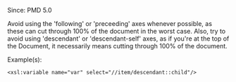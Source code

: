 Since: PMD 5.0

Avoid using the 'following' or 'preceeding' axes whenever possible, as these can cut through 100% of the document in the worst case.  Also, try to avoid using 'descendant' or 'descendant-self' axes, as if you're at the top of the Document, it necessarily means cutting through 100% of the document.

Example(s):
```
<xsl:variable name="var" select="//item/descendant::child"/>
```

